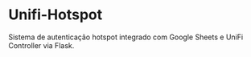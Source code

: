 # Unifi-Hotspot
Sistema de autenticação hotspot integrado com Google Sheets e UniFi Controller via Flask.
